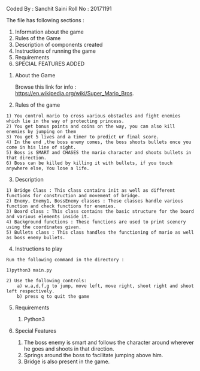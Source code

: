 Coded By : Sanchit Saini
Roll No : 20171191

The file has following sections :

1) Information about the game
2) Rules of the Game
3) Description of components created
4) Instructions of running the game
5) Requirements
6) SPECIAL FEATURES ADDED

1.   About the Game

	 Browse this link for info : https://en.wikipedia.org/wiki/Super_Mario_Bros.

2.   Rules of the game

	1) You control mario to cross various obstacles and fight enemies which lie in the way of protecting princess.
	2) You get bonus points and coins on the way, you can also kill enemies by jumping on them
	3) You get 5 lives and a timer to predict ur final score.
	4) In the end ,the boss enemy comes, the boss shoots bullets once you come in his line of sight.
	5) Boss is SMART and CHASES the mario character and shoots bullets in that direction.
	6) Boss can be killed by killing it with bullets, if you touch anywhere else, You lose a life. 

3.   Description

	1) Bridge Class : This class contains init as well as different functions for construction and movement of bridge.
	2) Enemy, Enemy1, BossEnemy classes : These classes handle various function and check functions for enemies.
	3) Board class : This class contains the basic structure for the board and various elements inside it.
	4) Background functions : These functions are used to print scenery using the coordinates given.
	5) Bullets class : This class handles the functioning of mario as well as boss enemy bullets.

4.   Instructions to play 

	Run the following command in the directory :

	1)python3 main.py

	2) Use the following controls:
		a) w,a,d,f,g to jump, move left, move right, shoot right and shoot left respectively.
		b) press q to quit the game

5.  Requirements

	1) Python3 

6.  Special Features 

	1) The boss enemy is smart and follows the character around wherever he goes and shoots in that direction.
	2) Springs around the boss to facilitate jumping above him.
	3) Bridge is also present in the game.

